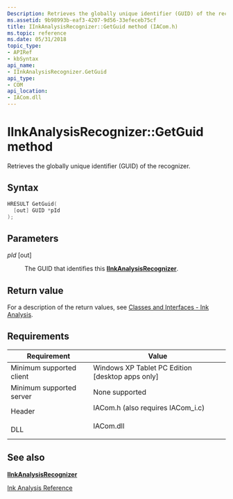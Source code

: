 ```yaml
---
Description: Retrieves the globally unique identifier (GUID) of the recognizer.
ms.assetid: 9b98993b-eaf3-4207-9d56-33efeceb75cf
title: IInkAnalysisRecognizer::GetGuid method (IACom.h)
ms.topic: reference
ms.date: 05/31/2018
topic_type: 
- APIRef
- kbSyntax
api_name: 
- IInkAnalysisRecognizer.GetGuid
api_type: 
- COM
api_location: 
- IACom.dll
---
```


# IInkAnalysisRecognizer::GetGuid method

Retrieves the globally unique identifier (GUID) of the recognizer.

## Syntax


```C++
HRESULT GetGuid(
  [out] GUID *pId
);
```



## Parameters

<dl> <dt>

*pId* \[out\]
</dt> <dd>

The GUID that identifies this [**IInkAnalysisRecognizer**](iinkanalysisrecognizer.md).

</dd> </dl>

## Return value

For a description of the return values, see [Classes and Interfaces - Ink Analysis](classes-and-interfaces---ink-analysis.md).

## Requirements



| Requirement | Value |
|-------------------------------------|---------------------------------------------------------------------------------------------------------------|
| Minimum supported client<br/> | Windows XP Tablet PC Edition \[desktop apps only\]<br/>                                                 |
| Minimum supported server<br/> | None supported<br/>                                                                                     |
| Header<br/>                   | <dl> <dt>IACom.h (also requires IACom\_i.c)</dt> </dl> |
| DLL<br/>                      | <dl> <dt>IACom.dll</dt> </dl>                          |



## See also

<dl> <dt>

[**IInkAnalysisRecognizer**](iinkanalysisrecognizer.md)
</dt> <dt>

[Ink Analysis Reference](ink-analysis-reference.md)
</dt> </dl>

 

 




